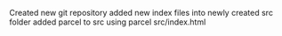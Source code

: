 Created new git repository
added new index files into newly created src folder
added parcel to src using parcel src/index.html
